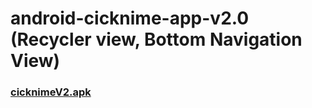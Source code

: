 # android-cicknime-app-v2.0 (Recycler view, Bottom Navigation View)
### <a href="https://docs.google.com/uc?export=download&id=1_TwEi1iZqwXcX1ZoweS9uF-UAw2NKbiS">cicknimeV2.apk</a>
